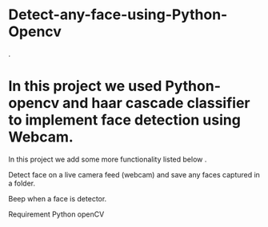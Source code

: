 # Detect-any-face-using-Python-Opencv
.
# In this project we used Python-opencv and haar cascade classifier to implement face detection using Webcam.

In this project we add some more functionality listed below .
 
 Detect face on a live camera feed (webcam) and save any faces captured in a folder.
 
 Beep when a face is detector.


Requirement 
Python 
openCV
